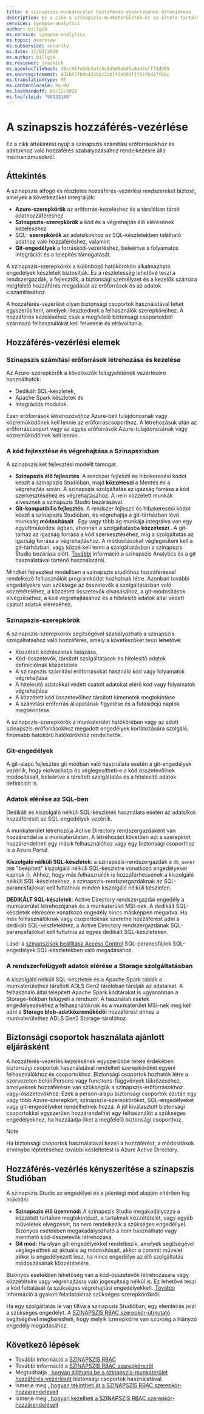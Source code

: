 ```yaml
---
title: A szinapszis-munkaterület hozzáférés-vezérlésének áttekintése
description: Ez a cikk a szinapszis-munkaterületek és az általa tartalmazott erőforrások és kódok elérésének szabályozására szolgáló mechanizmusokat ismerteti.
services: synapse-analytics
author: billgib
ms.service: synapse-analytics
ms.topic: overview
ms.subservice: security
ms.date: 12/03/2020
ms.author: billgib
ms.reviewer: jrasnick
ms.openlocfilehash: 30cc917e2db3a7c4c6d5d6ebd5a8a47afff5d505
ms.sourcegitcommit: 431bf5709b433bb12ab1f2e591f1f61f6d87f66c
ms.translationtype: MT
ms.contentlocale: hu-HU
ms.lasthandoff: 01/12/2021
ms.locfileid: "98133140"
---
```

# <a name="synapse-access-control"></a>A szinapszis hozzáférés-vezérlése 

Ez a cikk áttekintést nyújt a szinapszis számítási erőforrásokhoz és adatokhoz való hozzáférés szabályozásához rendelkezésre álló mechanizmusokról.  

## <a name="overview"></a>Áttekintés

A szinapszis átfogó és részletes hozzáférés-vezérlési rendszereket biztosít, amelyek a következőket integrálják: 
- **Azure-szerepkörök** az erőforrás-kezeléshez és a tárolóban tárolt adathozzáféréshez 
- **Szinapszis-szerepkörök** a kód és a végrehajtás élő elérésének kezeléséhez 
- SQL- **szerepkörök** az adatsíkokhoz az SQL-készletekben található adathoz való hozzáféréshez, valamint 
- **Git-engedélyek** a forráskód-vezérléshez, beleértve a folyamatos integrációt és a telepítés támogatását.  

A szinapszis-szerepkörök a különböző hatókörökön alkalmazható engedélyek készleteit biztosítják. Ez a részletesség lehetővé teszi a rendszergazdák, a fejlesztők, a biztonsági személyzet és a kezelők számára megfelelő hozzáférés megadását az erőforrások és az adatok kiszámításához.

A hozzáférés-vezérlést olyan biztonsági csoportok használatával lehet egyszerűsíteni, amelyek illeszkednek a felhasználók szerepköreihez. A hozzáférés kezeléséhez csak a megfelelő biztonsági csoportokból származó felhasználókat kell felvennie és eltávolítania.

## <a name="access-control-elements"></a>Hozzáférés-vezérlési elemek

### <a name="creating-and-managing-synapse-compute-resources"></a>Szinapszis számítási erőforrások létrehozása és kezelése

Az Azure-szerepkörök a következők felügyeletének vezérlésére használhatók: 
- Dedikált SQL-készletek, 
- Apache Spark készletek és 
- Integrációs modulok. 

Ezen erőforrások *létrehozásához* Azure-beli tulajdonosnak vagy közreműködőnek kell lennie az erőforráscsoporthoz. A  létrehozásuk után az erőforráscsoport vagy az egyes erőforrások Azure-tulajdonosának vagy közreműködőinek kell lennie. 

### <a name="developing-and-executing-code-in-synapse"></a>A kód fejlesztése és végrehajtása a Szinapszisban 

A szinapszis két fejlesztési modellt támogat.

- **Szinapszis élő fejlesztés**. A rendszer fejleszti és hibakeresési kódot készít a szinapszis Studióban, majd **közzéteszi** a Mentés és a végrehajtás során.  A szinapszis szolgáltatás az igazság forrása a kód szerkesztéséhez és végrehajtásához.  A nem közzétett munkák elvesznek a szinapszis Studio bezárásával.  
- **Git-kompatibilis fejlesztés**. A rendszer fejleszti és hibakeresési kódot készít a szinapszis Studióban, és végrehajtja a git-tárházban lévő munkaág **módosításait** . Egy vagy több ág munkája integrálva van egy együttműködési ágban, ahonnan a szolgáltatásba **közzéteszi** . A git-tárház az igazság forrása a kód szerkesztéséhez, míg a szolgáltatás az igazság forrása a végrehajtáshoz. A módosításokat véglegesíteni kell a git-tárházban, vagy közzé kell tenni a szolgáltatásban a szinapszis Studio bezárása előtt. [További](../cicd/continuous-integration-deployment.md) információ a szinapszis Analytics és a git használatával történő használatáról.

Mindkét fejlesztési modellben a szinapszis studióhoz hozzáféréssel rendelkező felhasználók programkódot hozhatnak létre. Azonban további engedélyekre van szüksége az összetevők a szolgáltatásban való közzétételéhez, a közzétett összetevők olvasásához, a git-módosítások elvégzéséhez, a kód végrehajtásához és a hitelesítő adatok által védett csatolt adatok eléréséhez.

### <a name="synapse-roles"></a>Szinapszis-szerepkörök

A szinapszis-szerepkörök segítségével szabályozható a szinapszis szolgáltatáshoz való hozzáférés, amely a következőket teszi lehetővé: 
- Közzétett kódrészletek listázása, 
- Kód-összetevők, társított szolgáltatások és hitelesítő adatok definícióinak közzététele
- A szinapszis számítási erőforrásokat használó kód vagy folyamatok végrehajtása
- A hitelesítő adatokkal védett csatolt adatokat elérő kód vagy folyamatok végrehajtása
- A közzétett kód összetevőihez társított kimenetek megtekintése
- A számítási erőforrás állapotának figyelése és a futásidejű naplók megtekintése.

A szinapszis-szerepkörök a munkaterület hatókörében vagy az adott szinapszis-erőforrásokhoz megadott engedélyek korlátozására szolgáló, finomabb hatókörű hatókörökhöz rendelhetők.

### <a name="git-permissions"></a>Git-engedélyek

A git-alapú fejlesztés git módban való használata esetén a git-engedélyek vezérlik, hogy elolvashatja és véglegesítheti-e a kód összetevőinek módosításait, beleértve a társított szolgáltatás és a hitelesítő adatok definícióit is.   
   
### <a name="accessing-data-in-sql"></a>Adatok elérése az SQL-ben

Dedikált és kiszolgáló nélküli SQL-készletek használata esetén az adatsíkok hozzáférését az SQL-engedélyek vezérlik. 

A munkaterület létrehozója Active Directory rendszergazdaként van hozzárendelve a munkaterületen. A létrehozást követően ezt a szerepkört hozzárendelheti egy másik felhasználóhoz vagy egy biztonsági csoporthoz is a Azure Portal.

**Kiszolgáló nélküli SQL-készletek**: a szinapszis-rendszergazdák a `db_owner` `DBO` "beépített" kiszolgáló nélküli SQL-készletre vonatkozó engedélyeket kapnak (). Ahhoz, hogy más felhasználók is hozzáférhessenek a kiszolgáló nélküli SQL-készletekhez, a szinapszis-rendszergazdáknak az SQL-parancsfájlokat kell futtatniuk minden kiszolgáló nélküli készleten.  

**DEDIKÁLT SQL-készletek**: Active Directory rendszergazdai engedély a munkaterület létrehozójának és a munkaterület MSI-nek.  A dedikált SQL-készletek elérésére vonatkozó engedély nincs másképpen megadva. Ha más felhasználóknak vagy csoportoknak szeretne hozzáférést adni a dedikált SQL-készletekhez, a Active Directory rendszergazdának SQL-parancsfájlokat kell futtatnia az egyes dedikált SQL-készleteken.

Lásd: a [szinapszisok beállítása Access Control](./how-to-set-up-access-control.md) SQL-parancsfájlok SQL-engedélyek SQL-készletekben való megadásához.  

 ### <a name="accessing-system-managed-data-in-storage"></a>A rendszerfelügyelt adatok elérése a Storage szolgáltatásban

A kiszolgáló nélküli SQL-készletek és a Apache Spark táblák a munkaterülethez társított ADLS Gen2 tárolóban tárolják az adataikat. A felhasználó által telepített Apache Spark kódtárakat is ugyanabban a Storage-fiókban felügyeli a rendszer. A használati esetek engedélyezéséhez a felhasználóknak és a munkaterület MSI-nek meg kell adni a **Storage blob-adatközreműködői** hozzáférést ehhez a munkaterülethez ADLS Gen2 Storage-tárolóhoz.  

## <a name="using-security-groups-as-a-best-practice"></a>Biztonsági csoportok használata ajánlott eljárásként

A hozzáférés-vezérlés kezelésének egyszerűbbé tétele érdekében biztonsági csoportok használatával rendelhet szerepköröket egyéni felhasználókhoz és csoportokhoz. Biztonsági csoportok hozhatók létre a szervezeten belüli Persons vagy functions-függvények tükrözéséhez, amelyeknek hozzáférésre van szükségük a szinapszis-erőforrásokhoz vagy-összetevőkhöz.  Ezek a person-alapú biztonsági csoportok ezután egy vagy több Azure-szerepkört, szinapszis-szerepköröket, SQL-engedélyeket vagy git-engedélyeket rendelhetnek hozzá. A jól kiválasztott biztonsági csoportokkal egyszerűen hozzárendelhet egy felhasználót a szükséges engedélyekhez, ha hozzáadja őket a megfelelő biztonsági csoporthoz. 

>[!Note]
>Ha biztonsági csoportok használatával kezeli a hozzáférést, a módosítások érvénybe léptetéséhez további késleltetést is Azure Active Directory. 

## <a name="access-control-enforcement-in-synapse-studio"></a>Hozzáférés-vezérlés kényszerítése a szinapszis Studióban

A szinapszis Studio az engedélyei és a jelenlegi mód alapján eltérően fog működni:
- **Szinapszis élő üzemmód:** A szinapszis Studio megakadályozza a közzétett tartalom megtekintését, a tartalmak közzétételét, vagy egyéb műveletek elvégzését, ha nem rendelkezik a szükséges engedéllyel.  Bizonyos esetekben megakadályozható a nem használható vagy menthető kód-összetevők létrehozása. 
- **Git mód:** Ha olyan git-engedélyekkel rendelkezik, amelyek segítségével véglegesítheti az aktuális ág módosításait, akkor a commit művelet akkor is engedélyezett lesz, ha nincs engedélye az élő szolgáltatás módosításának közzétételére.  

Bizonyos esetekben lehetőség van a kód-összetevők létrehozására vagy közzétételre vagy végrehajtásra való jogosultság nélkül is. Ez lehetővé teszi a kód futtatását (a szükséges végrehajtási engedélyekkel). [További](./synapse-workspace-understand-what-role-you-need.md) információ a gyakori feladatokhoz szükséges szerepkörökről. 

Ha egy szolgáltatás le van tiltva a szinapszis Studióban, egy elemleírás jelzi a szükséges engedélyt. A [SZINAPSZIS RBAC szerepkör-útmutató](./synapse-workspace-synapse-rbac-roles.md#synapse-rbac-actions-and-the-roles-that-permit-them) segítségével megkeresheti, hogy melyik szerepkörre van szükség a hiányzó engedély megadásához.


## <a name="next-steps"></a>Következő lépések

- További információ a [SZINAPSZIS RBAC](./synapse-workspace-synapse-rbac.md)
- További információ a [SZINAPSZIS RBAC szerepköreiről](./synapse-workspace-synapse-rbac-roles.md)
- Megtudhatja [, hogyan állíthatja be a szinapszis-munkaterület hozzáférés-vezérlését](./how-to-set-up-access-control.md) biztonsági csoportok használatával.
- Ismerje meg [, hogyan tekintheti át a SZINAPSZIS RBAC szerepkör-hozzárendeléseit](./how-to-review-synapse-rbac-role-assignments.md)
- Ismerje meg [, hogyan kezelheti a SZINAPSZIS RBAC szerepkör-hozzárendeléseit](./how-to-manage-synapse-rbac-role-assignments.md)
